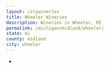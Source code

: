 ```yaml
---
layout: citywineries
title: Wheeler Wineries
description: Wineries in Wheeler, MI
permalink: /michigan/midland/wheeler/
state: mi
county: midland
city: wheeler
---
```

-
